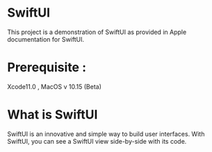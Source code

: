 # SwiftUI
This project is a demonstration of SwiftUI as provided in Apple documentation for SwiftUI.

# Prerequisite :
Xcode11.0 , MacOS v 10.15 (Beta)

# What is SwiftUI
SwiftUI is an innovative and simple way to build user interfaces. With SwiftUI, you can see a SwiftUI view side-by-side with its code.
